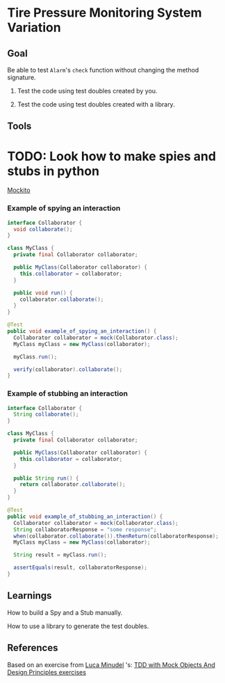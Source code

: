 # Tire Pressure Monitoring System Variation

## Goal
Be able to test `Alarm`'s `check` function without changing the method signature.

1. Test the code using test doubles created by you.

2. Test the code using test doubles created with a library.

## Tools

# TODO: Look how to make spies and stubs in python 

[Mockito](http://mockito.org/)

### Example of spying an interaction
```java
interface Collaborator {
  void collaborate();
}

class MyClass {
  private final Collaborator collaborator;

  public MyClass(Collaborator collaborator) {
    this.collaborator = collaborator;
  }

  public void run() {
    collaborator.collaborate();
  }
}

@Test
public void example_of_spying_an_interaction() {
  Collaborator collaborator = mock(Collaborator.class);
  MyClass myClass = new MyClass(collaborator);

  myClass.run();

  verify(collaborator).collaborate();
}
```

### Example of stubbing an interaction

```java
interface Collaborator {
  String collaborate();
}

class MyClass {
  private final Collaborator collaborator;

  public MyClass(Collaborator collaborator) {
    this.collaborator = collaborator;
  }

  public String run() {
    return collaborator.collaborate();
  }
}

@Test
public void example_of_stubbing_an_interaction() {
  Collaborator collaborator = mock(Collaborator.class);
  String collaboratorResponse = "some response";
  when(collaborator.collaborate()).thenReturn(collaboratorResponse);
  MyClass myClass = new MyClass(collaborator);

  String result = myClass.run();

  assertEquals(result, collaboratorResponse);
}
```

## Learnings
How to build a Spy and a Stub manually.

How to use a library to generate the test doubles.

## References

Based on an exercise from [Luca Minudel](https://twitter.com/lukadotnet?lang=en) 's:
[TDD with Mock Objects And Design Principles exercises](https://github.com/lucaminudel/TDDwithMockObjectsAndDesignPrinciples)
